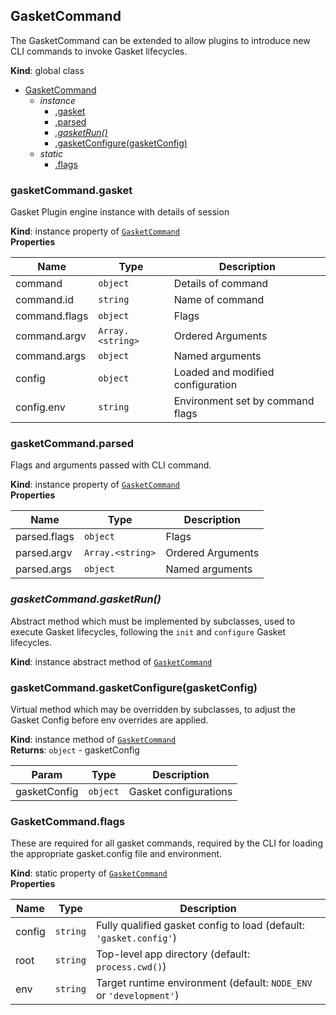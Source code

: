 
## GasketCommand

The GasketCommand can be extended to allow plugins to introduce new CLI
commands to invoke Gasket lifecycles.

**Kind**: global class  

* [GasketCommand]
    * _instance_
        * [.gasket]
        * [.parsed]
        * *[.gasketRun()]*
        * [.gasketConfigure(gasketConfig)]
    * _static_
        * [.flags]


### gasketCommand.gasket

Gasket Plugin engine instance with details of session

**Kind**: instance property of [`GasketCommand`]  
**Properties**

| Name | Type | Description |
| --- | --- | --- |
| command | `object` | Details of command |
| command.id | `string` | Name of command |
| command.flags | `object` | Flags |
| command.argv | `Array.<string>` | Ordered Arguments |
| command.args | `object` | Named arguments |
| config | `object` | Loaded and modified configuration |
| config.env | `string` | Environment set by command flags |


### gasketCommand.parsed

Flags and arguments passed with CLI command.

**Kind**: instance property of [`GasketCommand`]  
**Properties**

| Name | Type | Description |
| --- | --- | --- |
| parsed.flags | `object` | Flags |
| parsed.argv | `Array.<string>` | Ordered Arguments |
| parsed.args | `object` | Named arguments |


### *gasketCommand.gasketRun()*

Abstract method which must be implemented by subclasses, used to execute
Gasket lifecycles, following the `init` and `configure` Gasket lifecycles.

**Kind**: instance abstract method of [`GasketCommand`]  

### gasketCommand.gasketConfigure(gasketConfig)

Virtual method which may be overridden by subclasses, to adjust the
Gasket Config before env overrides are applied.

**Kind**: instance method of [`GasketCommand`]  
**Returns**: `object` - gasketConfig  

| Param | Type | Description |
| --- | --- | --- |
| gasketConfig | `object` | Gasket configurations |


### GasketCommand.flags

These are required for all gasket commands, required by the CLI for loading
the appropriate gasket.config file and environment.

**Kind**: static property of [`GasketCommand`]  
**Properties**

| Name | Type | Description |
| --- | --- | --- |
| config | `string` | Fully qualified gasket config to load (default: `'gasket.config'`) |
| root | `string` | Top-level app directory (default: `process.cwd()`) |
| env | `string` | Target runtime environment (default: `NODE_ENV` or `'development'`) |

<!-- LINKS -->

[GasketCommand]:#gasketcommand
[.gasket]:#gasketcommandgasket
[.parsed]:#gasketcommandparsed
[.gasketRun()]:#gasketcommandgasketrun
[.gasketConfigure(gasketConfig)]:#gasketcommandgasketconfiguregasketconfig
[.flags]:#gasketcommandflags
[`GasketCommand`]:#gasketcommand
